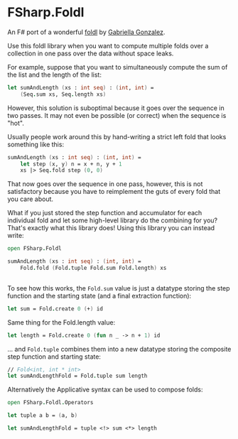 # FSharp.Foldl

An F# port of a wonderful [foldl](https://github.com/Gabriella439/foldl) 
by [Gabriella Gonzalez](https://github.com/Gabriella439).

Use this foldl library when you want to compute multiple folds over a collection 
in one pass over the data without space leaks.

For example, suppose that you want to simultaneously compute the sum of the list 
and the length of the list:

```fsharp
let sumAndLength (xs : int seq) : (int, int) =
    (Seq.sum xs, Seq.length xs)
```

However, this solution is suboptimal because it goes over the sequence in two passes.
It may not even be possible (or correct) when the sequence is "hot".

Usually people work around this by hand-writing a strict left fold that looks 
something like this:

```fsharp
sumAndLength (xs : int seq) : (int, int) =
    let step (x, y) n = x + n, y + 1
    xs |> Seq.fold step (0, 0)
```

That now goes over the sequence in one pass, however, this is not satisfactory 
because you have to reimplement the guts of every fold that you care about.

What if you just stored the step function and accumulator for each individual fold 
and let some high-level library do the combining for you? 
That's exactly what this library does! Using this library you can instead write:

```fsharp
open FSharp.Foldl

sumAndLength (xs : int seq) : (int, int) =
    Fold.fold (Fold.tuple Fold.sum Fold.length) xs
    
```

To see how this works, the `Fold.sum` value is just a datatype storing 
the step function and the starting state (and a final extraction function):

```fsharp
let sum = Fold.create 0 (+) id
```

Same thing for the Fold.length value:

```fsharp
let length = Fold.create 0 (fun n _ -> n + 1) id
```

... and `Fold.tuple` combines them into a new datatype storing 
the composite step function and starting state:

```fsharp
// Fold<int, int * int>
let sumAndLengthFold = Fold.tuple sum length
```

Alternatively the Applicative syntax can be used to compose folds:

```fsharp
open FSharp.Foldl.Operators

let tuple a b = (a, b)

let sumAndLengthFold = tuple <!> sum <*> length
```

